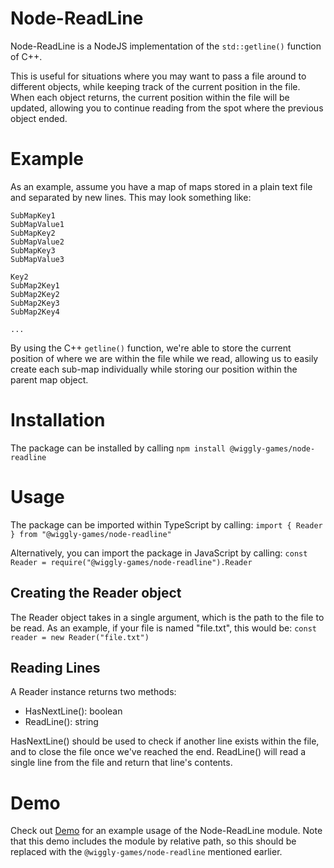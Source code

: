 # Node-ReadLine
Node-ReadLine is a NodeJS implementation of the `std::getline()` function of C++.

This is useful for situations where you may want to pass a file around to different objects, while keeping track of the current position in the file. When each object returns, the current position within the file will be updated, allowing you to continue reading from the spot where the previous object ended.

# Example
As an example, assume you have a map of maps stored in a plain text file and separated by new lines. This may look something like:
```Key1
SubMapKey1
SubMapValue1
SubMapKey2
SubMapValue2
SubMapKey3
SubMapValue3

Key2
SubMap2Key1
SubMap2Key2
SubMap2Key3
SubMap2Key4

...
```

By using the C++ `getline()` function, we're able to store the current position of where we are within the file while we read, allowing us to easily create each sub-map individually while storing our position within the parent map object.


# Installation
The package can be installed by calling `npm install @wiggly-games/node-readline`

# Usage
The package can be imported within TypeScript by calling:
`import { Reader } from "@wiggly-games/node-readline"`

Alternatively, you can import the package in JavaScript by calling:
`const Reader = require("@wiggly-games/node-readline").Reader`

## Creating the Reader object
The Reader object takes in a single argument, which is the path to the file to be read.
As an example, if your file is named "file.txt", this would be:
`const reader = new Reader("file.txt")`

## Reading Lines
A Reader instance returns two methods:
- HasNextLine(): boolean
- ReadLine(): string

HasNextLine() should be used to check if another line exists within the file, and to close the file once we've reached the end.
ReadLine() will read a single line from the file and return that line's contents.

# Demo
Check out [Demo](/demo/ReadLine.js) for an example usage of the Node-ReadLine module.
Note that this demo includes the module by relative path, so this should be replaced with the `@wiggly-games/node-readline` mentioned earlier.
